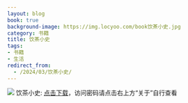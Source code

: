 ```yaml
---
layout: blog
book: true
background-image: https://img.locyoo.com/book饮茶小史.jpg
category: 书籍
title: 饮茶小史
tags:
- 书籍
- 生活
redirect_from:
  - /2024/03/饮茶小史/
---
```

![](https://img.locyoo.com/book饮茶小史.jpg)
饮茶小史: <a name = "ref1" href="https://url18.ctfile.com/f/50983618-1226042017-bb3c4c?p=3619">点击下载</a>，访问密码请点击右上方“关于”自行查看